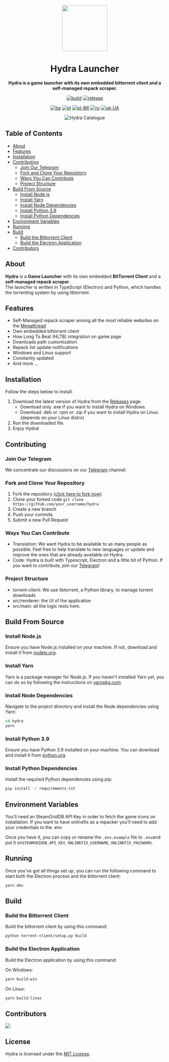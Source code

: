 <br>

<div align="center">

[<img src="./resources/icon.png" width="144"/>](https://hydralauncher.site)

  <h1 align="center">Hydra Launcher</h1>
  
  <p align="center">
    <strong>Hydra is a game launcher with its own embedded bittorrent client and a self-managed repack scraper.</strong>
  </p>

[![build](https://img.shields.io/github/actions/workflow/status/hydralauncher/hydra/build.yml)](https://github.com/hydralauncher/hydra/actions)
[![release](https://img.shields.io/github/package-json/v/hydralauncher/hydra)](https://github.com/hydralauncher/hydra/releases)

[![be](https://img.shields.io/badge/lang-be-orange)](README.be.md)
[![pl](https://img.shields.io/badge/lang-pl-white)](README.pl.md)
[![pt-BR](https://img.shields.io/badge/lang-pt--BR-green.svg)](README.pt-BR.md)
[![ru](https://img.shields.io/badge/lang-ru-yellow.svg)](README.ru.md)
[![uk-UA](https://img.shields.io/badge/lang-uk--UA-blue)](README.uk-UA.md)

![Hydra Catalogue](./docs/screenshot.png)

</div>

<!-- toc -->
## Table of Contents

- [About](#about)
- [Features](#features)
- [Installation](#installation)
- [Contributing](#contributing)
  - [Join Our Telegram](#join-our-telegram)
  - [Fork and Clone Your Repository](#fork-and-clone-your-repository)
  - [Ways You Can Contribute](#ways-you-can-contribute)
  - [Project Structure](#project-structure)
- [Build From Source](#build-from-source)
  - [Install Node.js](#install-nodejs)
  - [Install Yarn](#install-yarn)
  - [Install Node Dependencies](#install-node-dependencies)
  - [Install Python 3.9](#install-python-39)
  - [Install Python Dependencies](#install-python-dependencies)
- [Environment Variables](#environment-variables)
- [Running](#running)
- [Build](#build)
  - [Build the Bittorrent Client](#build-the-bittorrent-client)
  - [Build the Electron Application](#build-the-electron-application)
- [Contributors](#contributors)

## About <a id="about"></a>

**Hydra** is a **Game Launcher** with its own embedded **BitTorrent Client** and a **self-managed repack scraper**.
<br>
The launcher is written in TypeScript (Electron) and Python, which handles the torrenting system by using libtorrent.

## Features <a id="features"></a>

- Self-Managed repack scraper among all the most reliable websites on the [Megathread]("https://www.reddit.com/r/Piracy/wiki/megathread/")
- Own embedded bittorrent client
- How Long To Beat (HLTB) integration on game page
- Downloads path customization
- Repack list update notifications
- Windows and Linux support
- Constantly updated
- And more ...

## Installation <a id="installation"></a>

Follow the steps below to install:

1. Download the latest version of Hydra from the [Releases](https://github.com/hydralauncher/hydra/releases/latest) page.
   - Download only .exe if you want to install Hydra on Windows.
   - Download .deb or .rpm or .zip if you want to install Hydra on Linux. (depends on your Linux distro)
2. Run the downloaded file.
3. Enjoy Hydra!

## Contributing <a id="contributing"></a>

### Join Our Telegram <a id="join-our-telegram"></a>

We concentrate our discussions on our [Telegram](https://t.me/hydralauncher) channel.

### Fork and Clone Your Repository <a id="fork-and-clone-your-repository"></a>

1. Fork the repository [(click here to fork now)](https://github.com/hydralauncher/hydra/fork)
2. Clone your forked code `git clone https://github.com/your_username/hydra`
3. Create a new branch
4. Push your commits
5. Submit a new Pull Request

### Ways You Can Contribute <a id="ways-you-can-contribute"></a>

- Translation: We want Hydra to be available to as many people as possible. Feel free to help translate to new languages or update and improve the ones that are already available on Hydra.
- Code: Hydra is built with Typescript, Electron and a little bit of Python. If you want to contribute, join our [Telegram](https://t.me/hydralauncher)!

### Project Structure <a id="project-structure"></a>

- torrent-client: We use libtorrent, a Python library, to manage torrent downloads
- src/renderer: the UI of the application
- src/main: all the logic rests here.

## Build From Source <a id="build-from-source"></a>

### Install Node.js <a id="install-nodejs"></a>

Ensure you have Node.js installed on your machine. If not, download and install it from [nodejs.org](https://nodejs.org/).

### Install Yarn <a id="install-yarn"></a>

Yarn is a package manager for Node.js. If you haven't installed Yarn yet, you can do so by following the instructions on [yarnpkg.com](https://classic.yarnpkg.com/lang/en/docs/install/).

### Install Node Dependencies <a id="install-node-dependencies"></a>

Navigate to the project directory and install the Node dependencies using Yarn:

```bash
cd hydra
yarn
```

### Install Python 3.9 <a id="install-python-39"></a>

Ensure you have Python 3.9 installed on your machine. You can download and install it from [python.org](https://www.python.org/downloads/release/python-3913/).

### Install Python Dependencies <a id="install-python-dependencies"></a>

Install the required Python dependencies using pip:

```bash
pip install -r requirements.txt
```

## Environment Variables <a id="environment-variables"></a>

You'll need an SteamGridDB API Key in order to fetch the game icons on installation.
If you want to have onlinefix as a repacker you'll need to add your credentials to the .env

Once you have it, you can copy or rename the `.env.example` file to `.env`and put it on`STEAMGRIDDB_API_KEY`, `ONLINEFIX_USERNAME`, `ONLINEFIX_PASSWORD`.

## Running <a id="running"></a>

Once you've got all things set up, you can run the following command to start both the Electron process and the bittorrent client:

```bash
yarn dev
```

## Build <a id="build"></a>

### Build the Bittorrent Client <a id="build-the-bittorrent-client"></a>

Build the bittorrent client by using this command:

```bash
python torrent-client/setup.py build
```

### Build the Electron Application <a id="build-the-electron-application"></a>

Build the Electron application by using this command:

On Windows:

```bash
yarn build:win
```

On Linux:

```bash
yarn build:linux
```

## Contributors <a id="contributors"></a>

<a href="https://github.com/hydralauncher/hydra/graphs/contributors">
  <img src="https://contrib.rocks/image?repo=hydralauncher/hydra" />
</a>

## License

Hydra is licensed under the [MIT License](LICENSE).

<!-- toc-keep -->
